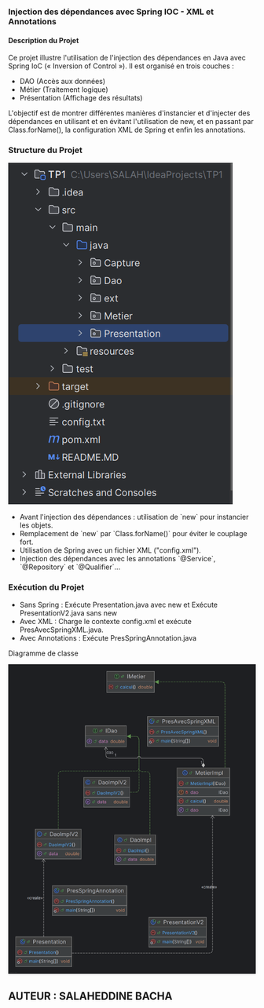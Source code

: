 <h3>Injection des dépendances avec Spring IOC - XML et Annotations </h3>
<h4>Description du Projet </h4>
<p>Ce projet illustre l'utilisation de l'injection des dépendances en Java avec Spring IoC (« Inversion of Control »). Il est organisé en trois couches :</p>
<ul>
<li>DAO (Accès aux données)</li>
<li>Métier (Traitement logique)</li>
<li>Présentation (Affichage des résultats)</li>
</ul>
<p>L'objectif est de montrer différentes manières d'instancier et d'injecter des dépendances en utilisant et en évitant l'utilisation de new, et en passant par Class.forName(), la configuration XML de Spring et enfin les annotations.</p>

<h3>Structure du Projet</h3>
<img src="Capture/Structure.png">
<ul>
    <li>Avant l'injection des dépendances : utilisation de `new` pour instancier les objets.</li>
    <li>Remplacement de `new` par `Class.forName()` pour éviter le couplage fort.</li>
    <li>Utilisation de Spring avec un fichier XML ("config.xml").</li>
    <li>Injection des dépendances avec les annotations `@Service`, `@Repository` et `@Qualifier`...</li>
</ul>
<h3>Exécution du Projet</h3>
<ul>
    <li>Sans Spring : Exécute Presentation.java avec new et Exécute PresentationV2.java sans new</li>
    <li>Avec XML : Charge le contexte config.xml et exécute PresAvecSpringXML.java.</li>
    <li>Avec Annotations : Exécute PresSpringAnnotation.java</li>
</ul>
<p>Diagramme de classe </p>
<img src="Capture/DIAGRAMME DE CLASSE.png">
<h2>AUTEUR : SALAHEDDINE BACHA</h2>


